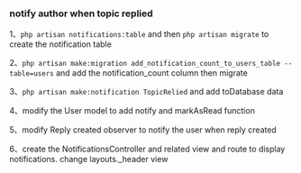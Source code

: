 ### notify author when topic replied

1、`php artisan notifications:table` and then `php artisan migrate` to create the notification table

2、`php artisan make:migration add_notification_count_to_users_table --table=users` and add the notification_count column then migrate

3、`php artisan make:notification TopicRelied` and add toDatabase data

4、modify the User model to add notify and markAsRead function 

5、modify Reply created observer to notify the user when reply created

6、create the NotificationsController and related view and route  to display notifications. change layouts._header view
